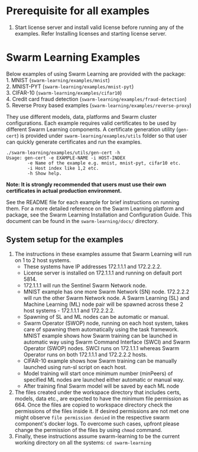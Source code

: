 # Prerequisite for all examples
1. Start license server and install valid license before running any of the examples. Refer Installing licenses and starting license server.


# Swarm Learning Examples
Below examples of using Swarm Learning are provided with the package:  
    1. MNIST (`swarm-learning/examples/mnist`)  
    2. MNIST-PYT (`swarm-learning/examples/mnist-pyt`)  
    3. CIFAR-10 (`swarm-learning/examples/cifar10`)  
    4. Credit card fraud detection (`swarm-learning/examples/fraud-detection`)  
    5. Reverse Proxy based examples (`swarm-learning/examples/reverse-proxy`)  
    
They use different models, data, platforms and Swarm cluster configurations. Each example requires valid certificates to be used by different Swarm Learning components. A certificate generation utility (`gen-cert`) is provided under `swarm-learning/examples/utils` folder so that user can quickly generate certificates and run the examples.

```
./swarm-learning/examples/utils/gen-cert -h
Usage: gen-cert -e EXAMPLE-NAME -i HOST-INDEX
        -e Name of the example e.g. mnist, mnist-pyt, cifar10 etc.
        -i Host index like 1,2 etc.
        -h Show help.
```

**Note: It is strongly recommended that users must use their own certificates in actual production environment.**

See the README file for each example for brief instructions on running them. For a more detailed reference on the Swarm Learning platform and package, see the Swarm Learning Installation and Configuration Guide. This document can be found in the `swarm-learning/docs/` directory.

## System setup for the examples
1. The instructions in these examples assume that Swarm Learning will run on 1 to 2 host systems.
    - These systems have IP addresses 172.1.1.1 and 172.2.2.2.
    - License server is installed on 172.1.1.1 and running on default port 5814.
    - 172.1.1.1 will run the Sentinel Swarm Network node.
    - MNIST example has one more Swarm Network (SN) node. 172.2.2.2 will run the other Swarm Network node. A Swarm Learning (SL) and Machine Learning (ML) node pair will be spawned across these 2 host systems - 172.1.1.1 and 172.2.2.2. 
    - Spawning of SL and ML nodes can be automatic or manual.
    - Swarm Operator (SWOP) node, running on each host system, takes care of spawning them automatically using the task framework. MNIST example shows how Swarm training can be launched in automatic way using Swarm Command Interface (SWCI) and Swarm Operator (SWOP) nodes. SWCI runs on 172.1.1.1 whereas Swarm Operator runs on both 172.1.1.1 and 172.2.2.2 hosts.
    - CIFAR-10 example shows how Swarm training can be manually launched using run-sl script on each host.
    - Model training will start once minimum number (minPeers) of specified ML nodes are launched either automatic or manual way.
	- After training final Swarm model will be saved by each ML node
2. The files created under the workspace directory that includes certs, models, data etc., are expected to have the minimum file permission as 664. Once the files are copied to workspace directory check the permissions of the files inside it. If desired permissions are not met one might observe `file permission denied` in the respective swarm component's docker logs. To overcome such cases, upfront please change the permission of the files by using `chmod` command. 
3. Finally, these instructions assume swarm-learning to be the current working directory on all the systems:
    `cd swarm-learning`
